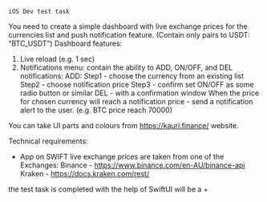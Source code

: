 	iOS Dev test task
You need to create a simple dashboard with live exchange prices for the currencies list and push notification feature. (Contain only pairs to USDT: “BTC_USDT”)
Dashboard features:
1) Live reload (e.g. 1 sec)
2) Notifications menu: contain the ability to ADD, ON/OFF, and DEL notifications:
ADD:
Step1 - choose the currency from an existing list
Step2 - choose notification price
Step3 - confirm set
ON/OFF as some radio button or similar
DEL - with a confirmation window
When the price for chosen currency will reach a notification price - send a notification alert to the user. (e.g. BTC price reach 70000)

You can take UI parts and colours from https://kauri.finance/ website.

Technical requirements:
- App on SWIFT
live exchange prices are taken from one of the Exchanges:
Binance - https://www.binance.com/en-AU/binance-api
Kraken - https://docs.kraken.com/rest/

the test task is completed with the help of SwiftUI will be a +
